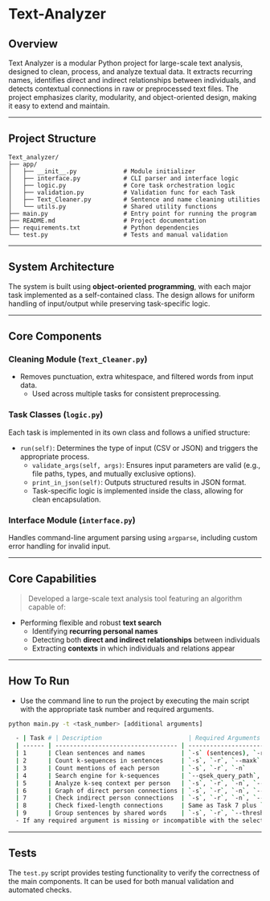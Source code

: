 # Text-Analyzer

## Overview

Text Analyzer is a modular Python project for large-scale text analysis, designed to clean,
process, and analyze textual data. It extracts recurring names, identifies direct and indirect
relationships between individuals, and detects contextual connections in raw or preprocessed
text files.
The project emphasizes clarity, modularity, and object-oriented design, making it easy to extend
and maintain.

---

## Project Structure
```
Text_analyzer/
├── app/
│   ├── __init__.py             # Module initializer
│   ├── interface.py            # CLI parser and interface logic
│   ├── logic.py                # Core task orchestration logic
│   ├── validation.py           # Validation func for each Task
│   ├── Text_Cleaner.py         # Sentence and name cleaning utilities
│   └── utils.py                # Shared utility functions
├── main.py                     # Entry point for running the program
├── README.md                   # Project documentation
├── requirements.txt            # Python dependencies
└── test.py                     # Tests and manual validation
```
---

## System Architecture

The system is built using **object-oriented programming**, with each major task implemented
as a self-contained class. The design allows for uniform handling of input/output while
preserving task-specific logic.

---

## Core Components

### Cleaning Module (`Text_Cleaner.py`)
- Removes punctuation, extra whitespace, and filtered words from input data.
  - Used across multiple tasks for consistent preprocessing.

### Task Classes (`logic.py`)
Each task is implemented in its own class and follows a unified structure:
- `run(self)`: Determines the type of input (CSV or JSON) and triggers the appropriate process.
  - `validate_args(self, args)`: Ensures input parameters are valid (e.g., file paths, types, and
     mutually exclusive options).
  - `print_in_json(self)`: Outputs structured results in JSON format.
  - Task-specific logic is implemented inside the class, allowing for clean encapsulation.

### Interface Module (`interface.py`)
Handles command-line argument parsing using `argparse`, including custom error handling for
invalid input.

---

## Core Capabilities

> Developed a large-scale text analysis tool featuring an algorithm capable of:
- Performing flexible and robust **text search**
  - Identifying **recurring personal names**
  - Detecting both **direct and indirect relationships** between individuals
  - Extracting **contexts** in which individuals and relations appear

---

## How To Run
- Use the command line to run the project by executing the main script with the appropriate task number and required arguments.

```bash
python main.py -t <task_number> [additional arguments]

  - | Task # | Description                        | Required Arguments                                         |
  | ------ | ---------------------------------- | ---------------------------------------------------------- |
  | 1      | Clean sentences and names          | `-s` (sentences), `-r` (remove\_words), `-n` (names)       |
  | 2      | Count k-sequences in sentences     | `-s`, `-r`, `--maxk`                                       |
  | 3      | Count mentions of each person      | `-s`, `-r`, `-n`                                           |
  | 4      | Search engine for k-sequences      | `--qsek_query_path`, `-s`, `-r`                            |
  | 5      | Analyze k-seq context per person   | `-s`, `-r`, `-n`, `--maxk`                                 |
  | 6      | Graph of direct person connections | `-s`, `-r`, `-n`, `--windowsize`, `--threshold`            |
  | 7      | Check indirect person connections  | `-s`, `-r`, `-n`, `--windowsize`, `--threshold`, `--pairs` |
  | 8      | Check fixed-length connections     | Same as Task 7 plus `--fixed_length`                       |
  | 9      | Group sentences by shared words    | `-s`, `-r`, `--threshold`                                  |
  - If any required argument is missing or incompatible with the selected task, the program will print an error message

```

---

## Tests
The `test.py` script provides testing functionality to verify the correctness of the main components. It can be used for both manual validation and automated checks.


